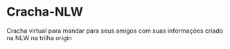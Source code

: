 # Cracha-NLW
Cracha virtual para mandar para seus amigos com suas informações criado na NLW na trilha origin
